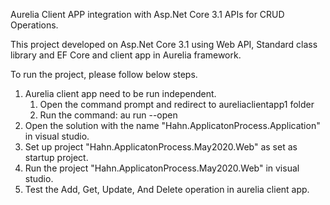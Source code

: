 Aurelia Client APP integration with Asp.Net Core 3.1 APIs for CRUD Operations.

This project developed on Asp.Net Core 3.1 using Web API, Standard class library and EF Core and client app in Aurelia framework.

To run the project, please follow below steps.
1. Aurelia client app need to be run independent.
   1. Open the command prompt and redirect to aureliaclientapp1 folder
   2. Run the command: au run --open
2. Open the solution with the name "Hahn.ApplicatonProcess.Application" in visual studio.
3. Set up project "Hahn.ApplicatonProcess.May2020.Web" as set as startup project.
4. Run the project "Hahn.ApplicatonProcess.May2020.Web" in visual studio.
5. Test the Add, Get, Update, And Delete operation in aurelia client app.




